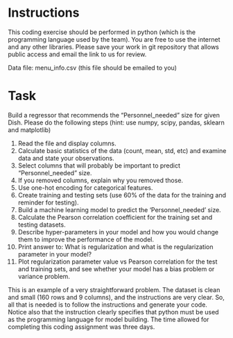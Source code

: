 # Instructions
This coding exercise should be performed in python (which is the programming language used by the team). You are free to use the internet and any other libraries. Please save your work in git repository that allows public access and email the link to us for review.

Data file: menu_info.csv (this file should be emailed to you)

# Task
Build a regressor that recommends the “Personnel_needed” size for given Dish. Please do the following steps (hint: use numpy, scipy, pandas, sklearn and matplotlib)

1. Read the file and display columns.
2. Calculate basic statistics of the data (count, mean, std, etc) and examine data and state your observations.
3. Select columns that will probably be important to predict “Personnel_needed” size.
4. If you removed columns, explain why you removed those.
5. Use one-hot encoding for categorical features.
6. Create training and testing sets (use 60% of the data for the training and reminder for testing).
7. Build a machine learning model to predict the ‘Personnel_needed’ size.
8. Calculate the Pearson correlation coefficient for the training set and testing datasets.
9. Describe hyper-parameters in your model and how you would change them to improve the performance of the model.
10. Print answer to: What is regularization and what is the regularization parameter in your model?
11. Plot regularization parameter value vs Pearson correlation for the test and training sets, and see whether your model has a bias problem or variance problem.

This is an example of a very straightforward problem. The dataset is clean and small (160 rows and 9 columns), and the instructions are very clear. So, all that is needed is to follow the instructions and generate your code. Notice also that the instruction clearly specifies that python must be used as the programming language for model building. The time allowed for completing this coding assignment was three days.